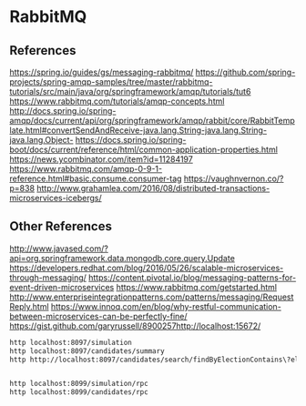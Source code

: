 # RabbitMQ

## References

<https://spring.io/guides/gs/messaging-rabbitmq/> <https://github.com/spring-projects/spring-amqp-samples/tree/master/rabbitmq-tutorials/src/main/java/org/springframework/amqp/tutorials/tut6> <https://www.rabbitmq.com/tutorials/amqp-concepts.html> <http://docs.spring.io/spring-amqp/docs/current/api/org/springframework/amqp/rabbit/core/RabbitTemplate.html#convertSendAndReceive-java.lang.String-java.lang.String-java.lang.Object-> <https://docs.spring.io/spring-boot/docs/current/reference/html/common-application-properties.html> <https://news.ycombinator.com/item?id=11284197> <https://www.rabbitmq.com/amqp-0-9-1-reference.html#basic.consume.consumer-tag> <https://vaughnvernon.co/?p=838> <http://www.grahamlea.com/2016/08/distributed-transactions-microservices-icebergs/>

## Other References

<http://www.javased.com/?api=org.springframework.data.mongodb.core.query.Update>
<https://developers.redhat.com/blog/2016/05/26/scalable-microservices-through-messaging/> <https://content.pivotal.io/blog/messaging-patterns-for-event-driven-microservices> <https://www.rabbitmq.com/getstarted.html> <http://www.enterpriseintegrationpatterns.com/patterns/messaging/RequestReply.html> <https://www.innoq.com/en/blog/why-restful-communication-between-microservices-can-be-perfectly-fine/> <https://gist.github.com/garyrussell/8900257http://localhost:15672/>

```bash
http localhost:8097/simulation
http localhost:8097/candidates/summary
http http://localhost:8097/candidates/search/findByElectionContains\?election\="2012 Presidential Election"


http localhost:8099/simulation/rpc
http localhost:8099/candidates/rpc
```
